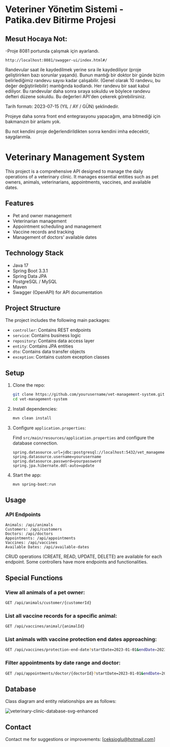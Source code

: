 # Veteriner Yönetim Sistemi - Patika.dev Bitirme Projesi

## Mesut Hocaya Not:
-Proje 8081 portunda çalışmak için ayarlandı.
```
http://localhost:8081/swagger-ui/index.html#/
```
Randevular saat ile kaydedilmek yerine sıra ile kaydediliyor (proje geliştirirken bazı sorunlar yaşandı). Bunun mantığı bir doktor bir günde bizim belirlediğimiz randevu sayısı kadar çalışabilir. (Genel olarak 10 randevu, bu değer değiştirilebilir) mantığında kodlandı. Her randevu bir saat kabul ediliyor. Bu randevular daha sonra sıraya sokuldu ve böylece randevu defteri düzene sokuldu. Bu değerleri API'den çekerek görebilirsiniz.

Tarih formatı: 2023-07-15 (YIL / AY / GÜN) şeklindedir.

Projeye daha sonra front end entegrasyonu yapacağım, ama bitmediği için bakmanızın bir anlamı yok.

Bu not kendini proje değerlendirildikten sonra kendini imha edecektir, saygılarımla.

# Veterinary Management System

This project is a comprehensive API designed to manage the daily operations of a veterinary clinic. It manages essential entities such as pet owners, animals, veterinarians, appointments, vaccines, and available dates.

## Features

- Pet and owner management
- Veterinarian management
- Appointment scheduling and management
- Vaccine records and tracking
- Management of doctors' available dates

## Technology Stack

- Java 17
- Spring Boot 3.3.1
- Spring Data JPA
- PostgreSQL / MySQL
- Maven
- Swagger (OpenAPI) for API documentation

## Project Structure

The project includes the following main packages:

- `controller`: Contains REST endpoints
- `service`: Contains business logic
- `repository`: Contains data access layer
- `entity`: Contains JPA entities
- `dto`: Contains data transfer objects
- `exception`: Contains custom exception classes

## Setup

1. Clone the repo:

    ```bash
    git clone https://github.com/yourusername/vet-management-system.git
    cd vet-management-system
    ```

2. Install dependencies:

    ```bash
    mvn clean install
    ```

3. Configure `application.properties`:

    Find `src/main/resources/application.properties` and configure the database connection.

    ```properties
    spring.datasource.url=jdbc:postgresql://localhost:5432/vet_management_db
    spring.datasource.username=yourusername
    spring.datasource.password=yourpassword
    spring.jpa.hibernate.ddl-auto=update
    ```

4. Start the app:

    ```bash
    mvn spring-boot:run
    ```

## Usage

### API Endpoints
    Animals: /api/animals
    Customers: /api/customers
    Doctors: /api/doctors
    Appointments: /api/appointments
    Vaccines: /api/vaccines
    Available Dates: /api/available-dates

CRUD operations (CREATE, READ, UPDATE, DELETE) are available for each endpoint.
Some controllers have more endpoints and functionalities.

## Special Functions

### View all animals of a pet owner:

```bash
GET /api/animals/customer/{customerId}
```

### List all vaccine records for a specific animal:

```bash
GET /api/vaccines/animal/{animalId}
```

### List animals with vaccine protection end dates approaching:

```bash
GET /api/vaccines/protection-end-date?startDate=2023-01-01&endDate=2023-12-31
```

### Filter appointments by date range and doctor:


```bash
GET /api/appointments/doctor/{doctorId}?startDate=2023-01-01&endDate=2023-12-31
```

## Database

Class diagram and entity relationships are as follows:

![veterinary-clinic-database-svg-enhanced](https://github.com/user-attachments/assets/2aabc0b8-f565-4710-b396-3e4f98efbbf2)

## Contact

Contact me for suggestions or improvements: [ceksioglu@hotmail.com]
